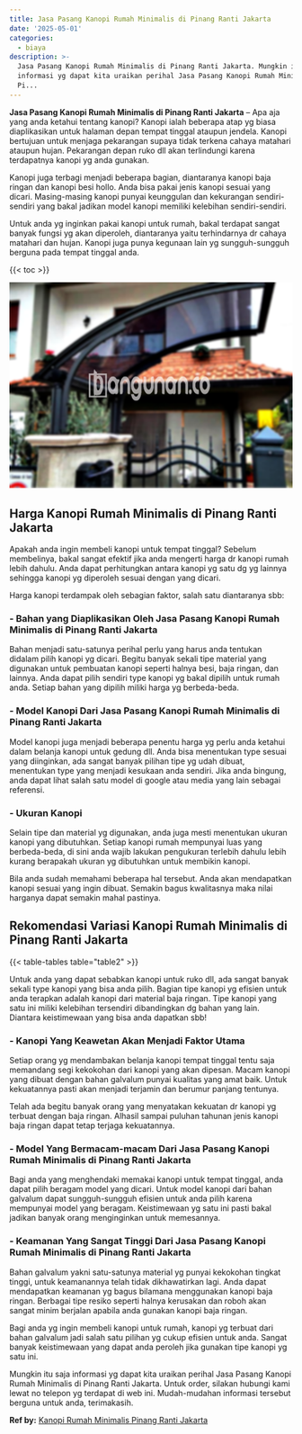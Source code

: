 ```yaml
---
title: Jasa Pasang Kanopi Rumah Minimalis di Pinang Ranti Jakarta
date: '2025-05-01'
categories:
  - biaya
description: >-
  Jasa Pasang Kanopi Rumah Minimalis di Pinang Ranti Jakarta. Mungkin itu saja
  informasi yg dapat kita uraikan perihal Jasa Pasang Kanopi Rumah Minimalis di
  Pi...
---
```


**Jasa Pasang Kanopi Rumah Minimalis di Pinang Ranti Jakarta** – Apa aja yang anda ketahui tentang kanopi? Kanopi ialah beberapa atap yg biasa diaplikasikan untuk halaman depan tempat tinggal ataupun jendela. Kanopi bertujuan untuk menjaga pekarangan supaya tidak terkena cahaya matahari ataupun hujan. Pekarangan depan ruko dll akan terlindungi karena terdapatnya kanopi yg anda gunakan.

Kanopi juga terbagi menjadi beberapa bagian, diantaranya kanopi baja ringan dan kanopi besi hollo. Anda bisa pakai jenis kanopi sesuai yang dicari. Masing-masing kanopi punyai keunggulan dan kekurangan sendiri-sendiri yang bakal jadikan model kanopi memiliki kelebihan sendiri-sendiri.

Untuk anda yg inginkan pakai kanopi untuk rumah, bakal terdapat sangat banyak fungsi yg akan diperoleh, diantaranya yaitu terhindarnya dr cahaya matahari dan hujan. Kanopi juga punya kegunaan lain yg sungguh-sungguh berguna pada tempat tinggal anda.

{{< toc >}}

![Jasa Pasang Kanopi Rumah Minimalis di Pinang Ranti Jakarta](/images/harga-kanopi-minimalis-04.png)

## Harga Kanopi Rumah Minimalis di Pinang Ranti Jakarta

Apakah anda ingin membeli kanopi untuk tempat tinggal? Sebelum membelinya, bakal sangat efektif jika anda mengerti harga dr kanopi rumah lebih dahulu. Anda dapat perhitungkan antara kanopi yg satu dg yg lainnya sehingga kanopi yg diperoleh sesuai dengan yang dicari.

Harga kanopi terdampak oleh sebagian faktor, salah satu diantaranya sbb:

### \- Bahan yang Diaplikasikan Oleh Jasa Pasang Kanopi Rumah Minimalis di Pinang Ranti Jakarta

Bahan menjadi satu-satunya perihal perlu yang harus anda tentukan didalam pilih kanopi yg dicari. Begitu banyak sekali tipe material yang digunakan untuk pembuatan kanopi seperti halnya besi, baja ringan, dan lainnya. Anda dapat pilih sendiri type kanopi yg bakal dipilih untuk rumah anda. Setiap bahan yang dipilih miliki harga yg berbeda-beda.

### \- Model Kanopi Dari Jasa Pasang Kanopi Rumah Minimalis di Pinang Ranti Jakarta

Model kanopi juga menjadi beberapa penentu harga yg perlu anda ketahui dalam belanja kanopi untuk gedung dll. Anda bisa menentukan type sesuai yang diinginkan, ada sangat banyak pilihan tipe yg udah dibuat, menentukan type yang menjadi kesukaan anda sendiri. Jika anda bingung, anda dapat lihat salah satu model di google atau media yang lain sebagai referensi.

### \- Ukuran Kanopi

Selain tipe dan material yg digunakan, anda juga mesti menentukan ukuran kanopi yang dibutuhkan. Setiap kanopi rumah mempunyai luas yang berbeda-beda, di sini anda wajib lakukan pengukuran terlebih dahulu lebih kurang berapakah ukuran yg dibutuhkan untuk membikin kanopi.

Bila anda sudah memahami beberapa hal tersebut. Anda akan mendapatkan kanopi sesuai yang ingin dibuat. Semakin bagus kwalitasnya maka nilai harganya dapat semakin mahal pastinya.

## Rekomendasi Variasi Kanopi Rumah Minimalis di Pinang Ranti Jakarta

{{< table-tables table="table2" >}}

Untuk anda yang dapat sebabkan kanopi untuk ruko dll, ada sangat banyak sekali type kanopi yang bisa anda pilih. Bagian tipe kanopi yg efisien untuk anda terapkan adalah kanopi dari material baja ringan. Tipe kanopi yang satu ini miliki kelebihan tersendiri dibandingkan dg bahan yang lain. Diantara keistimewaan yang bisa anda dapatkan sbb!

### \- Kanopi Yang Keawetan Akan Menjadi Faktor Utama

Setiap orang yg mendambakan belanja kanopi tempat tinggal tentu saja memandang segi kekokohan dari kanopi yang akan dipesan. Macam kanopi yang dibuat dengan bahan galvalum punyai kualitas yang amat baik. Untuk kekuatannya pasti akan menjadi terjamin dan berumur panjang tentunya.

Telah ada begitu banyak orang yang menyatakan kekuatan dr kanopi yg terbuat dengan baja ringan. Alhasil sampai puluhan tahunan jenis kanopi baja ringan dapat tetap terjaga kekuatannya.

### \- Model Yang Bermacam-macam Dari Jasa Pasang Kanopi Rumah Minimalis di Pinang Ranti Jakarta

Bagi anda yang menghendaki memakai kanopi untuk tempat tinggal, anda dapat pilih beragam model yang dicari. Untuk model kanopi dari bahan galvalum dapat sungguh-sungguh efisien untuk anda pilih karena mempunyai model yang beragam. Keistimewaan yg satu ini pasti bakal jadikan banyak orang menginginkan untuk memesannya.

### \- Keamanan Yang Sangat Tinggi Dari Jasa Pasang Kanopi Rumah Minimalis di Pinang Ranti Jakarta

Bahan galvalum yakni satu-satunya material yg punyai kekokohan tingkat tinggi, untuk keamanannya telah tidak dikhawatirkan lagi. Anda dapat mendapatkan keamanan yg bagus bilamana menggunakan kanopi baja ringan. Berbagai tipe resiko seperti halnya kerusakan dan roboh akan sangat minim berjalan apabila anda gunakan kanopi baja ringan.

Bagi anda yg ingin membeli kanopi untuk rumah, kanopi yg terbuat dari bahan galvalum jadi salah satu pilihan yg cukup efisien untuk anda. Sangat banyak keistimewaan yang dapat anda peroleh jika gunakan tipe kanopi yg satu ini.

Mungkin itu saja informasi yg dapat kita uraikan perihal Jasa Pasang Kanopi Rumah Minimalis di Pinang Ranti Jakarta. Untuk order, silakan hubungi kami lewat no telepon yg terdapat di web ini. Mudah-mudahan informasi tersebut berguna untuk anda, terimakasih.

**Ref by:**  [Kanopi Rumah Minimalis Pinang Ranti Jakarta](https://id.wikipedia.org/wiki/Kanopi)
